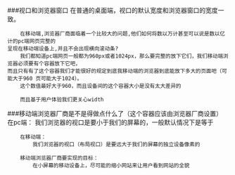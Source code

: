 ###视口和浏览器窗口
		在普通的桌面端，视口的默认宽度和浏览器窗口的宽度一致。
	
		在移动端,浏览器厂商面临着一个比较大的问题,他们如何将数以万计甚至可以说是数以亿计的pc端网页完整的
	呈现在移动端设备上,并且不会出现横向滚动条?
		我们都知道pc端网页一般都为960px或者1024px，那么要完整的放下它们，我们移动端浏览器必须要有个容器放下它吧，
	而且只有有了这个容器我们才能很好的规定到底我移动端的浏览器到底能放下多大的页面吧（可能大于960 页可能大于1024）。
		这个数值最好大于960，而且设备间的这个容器大小是没有太大差异的	
	
		而且基于用户体验我们更关心width
		
###移动端浏览器厂商是不是得做点什么了（这个容器应该由浏览器厂商设置）
		在pc端：
			我们浏览器的视口是要小于我们的屏幕的，一般默认情况下是等于
					
		在移动端：
			我们浏览器的视口（布局视口）是要远大于我们的屏幕的独立设备像素的
			
		移动端浏览器厂商要实现的目标：
			在小屏幕的移动设备上，尽可能的缩小网站来让用户看到网站的全貌
			
		

	
